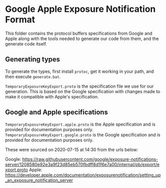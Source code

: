 # Google Apple Exposure Notification Format

This folder contains the protocol buffers specifications from Google and Apple along with the tools needed to generate our code from them, and the generate code itself.

## Generating types

To generate the types, first install `protoc`, get it working in your path, and then execute `generate.bat`.

`TemporaryExposureKeyExport.proto` is the specification file we use for our generation. This is based on the Google specification with changes made to make it compatible with Apple's specification.

## Google and Apple specifications

`TemporaryExposureKeyExport.apple.proto` is the Apple specification and is provided for documentation purposes only.
`TemporaryExposureKeyExport.google.proto` is the Google specification and is provided for documentation purposes only.

These were sourced on 2020-07-15 at 14:30 from the urls below:

Google: https://raw.githubusercontent.com/google/exposure-notifications-server/1208580e92e3a9f23d85eb570fbdff8d1f6e7a00/internal/pb/export/export.proto
Apple: https://developer.apple.com/documentation/exposurenotification/setting_up_an_exposure_notification_server
